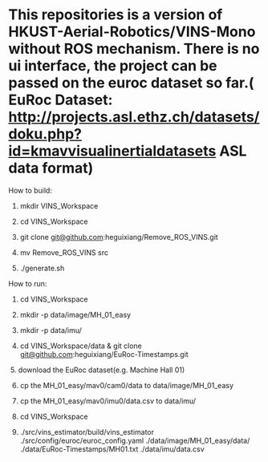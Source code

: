 # This  repositories is a version of HKUST-Aerial-Robotics/VINS-Mono without ROS mechanism. There is no ui interface, the project can be passed on the euroc dataset so far.( EuRoc Dataset: http://projects.asl.ethz.ch/datasets/doku.php?id=kmavvisualinertialdatasets ASL data format)

How to build:
  1. mkdir VINS_Workspace
  
  2. cd VINS_Workspace
  
  3. git clone git@github.com:heguixiang/Remove_ROS_VINS.git
  
  4. mv Remove_ROS_VINS src
  
  5. ./generate.sh
 
How to run:
  1. cd VINS_Workspace
  
  2. mkdir -p data/image/MH_01_easy
  
  3. mkdir -p data/imu/
  
  4. cd VINS_Workspace/data & git clone git@github.com:heguixiang/EuRoc-Timestamps.git
  
  5. download the EuRoc dataset(e.g. Machine Hall 01)
  
  6. cp the MH_01_easy/mav0/cam0/data to data/image/MH_01_easy
  
  7. cp the MH_01_easy/mav0/imu0/data.csv to data/imu/
  
  8. cd VINS_Workspace
  
  9. ./src/vins_estimator/build/vins_estimator ./src/config/euroc/euroc_config.yaml ./data/image/MH_01_easy/data/ ./data/EuRoc-Timestamps/MH01.txt ./data/imu/data.csv
  
